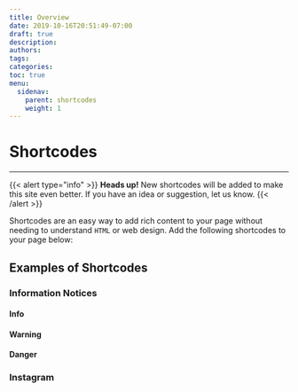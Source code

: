 ```yaml
---
title: Overview
date: 2019-10-16T20:51:49-07:00
draft: true
description:
authors:
tags:
categories:
toc: true
menu:
  sidenav:
    parent: shortcodes
    weight: 1
---
```


# Shortcodes

<hr/>

{{< alert type="info" >}}
    <strong>Heads up!</strong> New shortcodes will be added to make this site even better. If you have an idea or suggestion, let us know.
{{< /alert >}}

Shortcodes are an easy way to add rich content to your page without needing to understand `HTML` or web design. Add the following shortcodes to your page below:


## Examples of Shortcodes

### Information Notices
#### Info
#### Warning
#### Danger

### Instagram